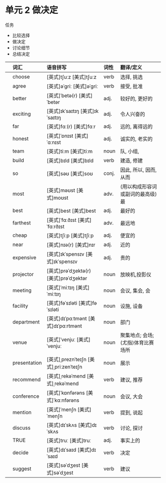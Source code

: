 # **单元** **2** 做决定

任务

- 比较选择
- 做决定
- 讨论细节
- 总结决定

|      | 词汇         | 语音拼写                                | 词性  | 翻译/定义                          |
| :--- | :----------- | :-------------------------------------- | :---- | :--------------------------------- |
|      | choose       | [英式]tʃuːz [美式]tʃuːz                 | verb  | 选择, 挑选                         |
|      | agree        | [英式]əˈɡriː [美式]əˈɡriː               | verb  | 接受, 批准                         |
|      | better       | [英式]ˈbetə(r) [美式]ˈbetər             | adj.  | 较好的, 更好的                     |
|      | exciting     | [英式]ɪkˈsaɪtɪŋ [美式]ɪkˈsaɪtɪŋ         | adj.  | 令人兴奋的                         |
|      | far          | [英式]fɑː(r) [美式]fɑːr                 | adj.  | 远的, 离得远的                     |
|      | honest       | [英式]ˈɒnɪst [美式]ˈɑːnɪst              | adj.  | 诚实的, 老实的                     |
|      | team         | [英式]tiːm [美式]tiːm                   | noun  | 队, 小组,                          |
|      | build        | [英式]bɪld [美式]bɪld                   | verb  | 建造, 修建                         |
|      | so           | [英式]səʊ [美式]soʊ                     | conj. | 因此, 所以, 因而, 从而             |
|      | most         | [英式]məʊst [美式]moʊst                 | adv.  | (用以构成形容词或副词的最高级)最   |
|      | best         | [英式]best [美式]best                   | adj.  | 最好的                             |
|      | farthest     | [英式]ˈfɑːðɪst [美式]ˈfɑːrðɪst          | adv.  | 最远地                             |
|      | cheap        | [英式]tʃiːp [美式]tʃiːp                 | adj.  | 便宜的                             |
|      | near         | [英式]nɪə(r) [美式]nɪr                  | adj.  | 近的                               |
|      | expensive    | [英式]ɪkˈspensɪv [美式]ɪkˈspensɪv       | adj.  | 贵的                               |
|      | projector    | [英式]prəˈdʒektə(r) [美式]prəˈdʒektər   | noun  | 放映机,投影仪                      |
|      | meeting      | [英式]ˈmiːtɪŋ [美式]ˈmiːtɪŋ             | noun  | 会议, 集会, 会                     |
|      | facility     | [英式]fəˈsɪləti [美式]fəˈsɪləti         | noun  | 设施, 设备                         |
|      | department   | [英式]dɪˈpɑːtmənt [美式]dɪˈpɑːrtmənt    | noun  | 部门                               |
|      | venue        | [英式]ˈvenjuː [美式]ˈvenjuː             | noun  | 聚集地点; 会场; (尤指)体育比赛场所 |
|      | presentation | [英式]ˌpreznˈteɪʃn [美式]ˌpriːzenˈteɪʃn | noun  | 展示                               |
|      | recommend    | [英式]ˌrekəˈmend [美式]ˌrekəˈmend       | verb  | 建议, 推荐                         |
|      | conference   | [英式]ˈkɒnfərəns [美式]ˈkɑːnfərəns      | noun  | 会议, 大会                         |
|      | mention      | [英式]ˈmenʃn [美式]ˈmenʃn               | verb  | 提到, 说起                         |
|      | discuss      | [英式]dɪˈskʌs [美式]dɪˈskʌs             | verb  | 讨论, 探讨                         |
|      | TRUE         | [英式]truː [美式]truː                   | adj.  | 事实上的                           |
|      | decide       | [英式]dɪˈsaɪd [美式]dɪˈsaɪd             | verb  | 决定                               |
|      | suggest      | [英式]səˈdʒest [美式]səˈdʒest           | verb  | 建议                               |